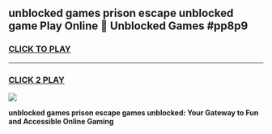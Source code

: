 
## unblocked games prison escape unblocked game Play Online 👋 Unblocked Games #pp8p9
<h3>
<a href="https://premium.freeplayer.one?title=unblocked_games_prison_escape&ref=21F">CLICK TO PLAY</a></h3>
<hr>

<h3>
<a href="https://premium.freeplayer.one?title=unblocked_games_prison_escape&ref=21F">CLICK 2 PLAY</a>
  
</h3>

<a href="https://premium.freeplayer.one?title=unblocked_games_prison_escape&ref=21F/"><img src="https://clearcache.store/games.png"></a>


**unblocked games prison escape games unblocked: Your Gateway to Fun and Accessible Online Gaming**
